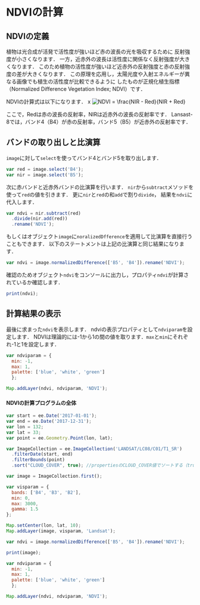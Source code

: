 # NDVIの計算

## NDVIの定義

植物は光合成が活発で活性度が強いほど赤の波長の光を吸収するために
反射強度が小さくなります．
一方，近赤外の波長は活性度に関係なく反射強度が大きくなります．
このため植物の活性度が強いほど近赤外の反射強度と赤の反射強度の差が大きくなります．
この原理を応用し，太陽光度や入射エネルギーが異なる画像でも植生の活性度が比較できるように
したものが正規化植生指標（Normalized Difference Vegetation Index; NDVI）です．

NDVIの計算式は以下になります．
x
![NDVI = \frac{NIR - Red}{NIR + Red}
](https://render.githubusercontent.com/render/math?math=%5CLarge+%5Cdisplaystyle+NDVI+%3D+%5Cfrac%7BNIR+-+Red%7D%7BNIR+%2B+Red%7D%0A)

ここで，Redは赤の波長の反射率，NIRは近赤外の波長の反射率です．
Lansast-8では，バンド4（B4）が赤の反射率，バンド5（B5）が近赤外の反射率です．

## バンドの取り出しと比演算

`image`に対して`select`を使ってバンド4とバンド5を取り出します．

```javascript
var red = image.select('B4');
var nir = image.select('B5');
```

次に赤バンドと近赤外バンドの比演算を行います．
`nir`から`subtract`メソッドを使って`red`の値を引きます．
更に`nir`と`red`の和`add`で割り`divide`，
結果を`ndvi`に代入します．

```javascript
var ndvi = nir.subtract(red)
  .divide(nir.add(red))
  .rename('NDVI');
```

もしくはオブジェクト`image`に`noralizedDfference`を適用して比演算を直接行うこともできます．
以下のステートメントは上記の比演算と同じ結果になります．

```javascript
var ndvi = image.normalizedDifference(['B5', 'B4']).rename('NDVI');
```

確認のためオブジェクト`ndvi`をコンソールに出力し，プロパティ`ndvi`が計算されているか確認します．

``` javascript
print(ndvi);
```

## 計算結果の表示

最後に求まった`ndvi`を表示します．
ndviの表示プロパティとして`ndviparam`を設定します．
NDVIは理論的には-1から1の間の値を取ります．`max`と`min`にそれぞれ-1と1を設定します．


```javascript
var ndviparam = {
  min: -1,
  max: 1,
  palette: ['blue', 'white', 'green']
  };

Map.addLayer(ndvi, ndviparam, 'NDVI');
```

#### NDVIの計算プログラムの全体
```javascript
var start = ee.Date('2017-01-01');
var end = ee.Date('2017-12-31');
var lon = 132;
var lat = 33;
var point = ee.Geometry.Point(lon, lat);

var ImageCollection = ee.ImageCollection('LANDSAT/LC08/C01/T1_SR')
  .filterDate(start, end)
  .filterBounds(point)
  .sort("CLOUD_COVER", true); //propertiesのCLOUD_COVER値でソートする（true:昇順、false:降順）

var image = ImageCollection.first();

var visparam = {
  bands: ['B4', 'B3', 'B2'],
  min: 0,
  max: 3000,
  gamma: 1.5
};

Map.setCenter(lon, lat, 10);
Map.addLayer(image, visparam, 'Landsat');

var ndvi = image.normalizedDifference(['B5', 'B4']).rename('NDVI');

print(image);

var ndviparam = {
  min: -1,
  max: 1,
  palette: ['blue', 'white', 'green']
  };

Map.addLayer(ndvi, ndviparam, 'NDVI');
```
